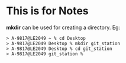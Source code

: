 # This is for Notes
**mkdir** can be used for creating a directory. 
Eg: 

    > A-9817@LE2049 ~ % cd Desktop
    > A-9817@LE2049 Desktop % mkdir git_station
    > A-9817@LE2049 Desktop % cd git_station
    > A-9817@LE2049 git_station %
